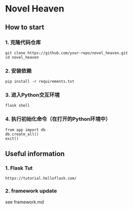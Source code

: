 # Novel Heaven

## How to start
### 1. 克隆代码仓库
```
git clone https://github.com/your-repo/novel_heaven.git
cd novel_heaven
```

### 2. 安装依赖
```
pip install -r requirements.txt
```

### 3. 进入Python交互环境
```
flask shell
```

### 4. 执行初始化命令（在打开的Python环境中）
```
from app import db
db.create_all()
exit()
```

## Useful information
### 1. Flask Tut
```
https://tutorial.helloflask.com/
```

### 2. framework update
see framework.md